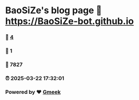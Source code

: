 # BaoSiZe's blog page :link: https://BaoSiZe-bot.github.io 
### :page_facing_up: [4](https://BaoSiZe-bot.github.io/tag.html) 
### :speech_balloon: 1 
### :hibiscus: 7827 
### :alarm_clock: 2025-03-22 17:32:01 
### Powered by :heart: [Gmeek](https://github.com/Meekdai/Gmeek)

